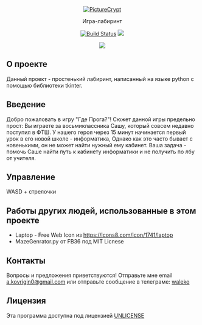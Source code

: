 <p align="center">
  <a href="https://alexkovrigin.me/gde-proga">
    <img alt="PictureCrypt" src="./src/icons/target.gif">
  </a>
</p>

<p align="center">
  Игра-лабиринт
</p>
<p align="center">
  <a href="https://travis-ci.com/waleko/gde-proga"><img alt="Build Status" src="https://travis-ci.com/waleko/gde-proga.svg?branch=master"></a>
  <a href="https://www.codacy.com/app/waleko/gde-proga?utm_source=github.com&amp;utm_medium=referral&amp;utm_content=waleko/gde-proga&amp;utm_campaign=Badge_Grade"><img src="https://api.codacy.com/project/badge/Grade/f86eacfcdddd4ea4a6dcac32926bc509"/></a>
</p>

<p align="center">
  <img src="https://alexkovrigin.me/data/gde-proga-screenshot.png"/>
</p>

## О проекте
Данный проект - простенький лабиринт, написанный на языке python с помощью библиотеки tkinter.

## Введение
Добро пожаловать в игру "Где Прога?"!
Сюжет данной игры предельно прост:
Вы играете за восьмиклассника Сашу, который совсем недавно поступил в ФТШ.
У нашего героя через 15 минут начинается первый урок в его новой школе - информатика,
Однако как это часто бывает с новенькими, он не может найти нужный ему кабинет.
Ваша задача - помочь Саше найти путь к кабинету информатики и не получить по лбу от учителя.

## Управление
WASD + стрелочки
<!-- "Добро пожаловать в игру \"Где Прога?\"!\n" \
                   "Сюжет данной игры предельно прост:\n" \
                   "Вы играете за восьмиклассника Сашу, который совсем недавно поступил в ФТШ.\n" \
                   "У нашего героя через 15 минут начинается первый урок в его новой школе - информатика,\n" \
                   "Однако как это часто бывает с новенькими, он не может найти нужный ему кабинет.\n" \
                   "Ваша задача - помочь Саше найти путь к кабинету информатики и не получить по лбу от учителя.\n" \
                   "\n" \
                   "Управление:\n" \
                   "WASD + стрелочки\n" \
                   "\n" \
                   "Удачи!" -->

## Работы других людей, использованные в этом проекте
* Laptop - Free Web Icon из https://icons8.com/icon/1741/laptop
* MazeGenrator.py от FB36 под MIT Licnese

## Контакты
Вопросы и предложения приветствуются!
Отправьте мне email a.kovrigin0@gmail.com или отправьте сообщение в телеграме: [waleko](t.me/waleko)

## Лицензия
Эта программа доступна под лицензией [UNLICENSE](http://unlicense.org/)
